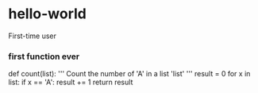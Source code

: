 # hello-world
First-time user

### first function ever ###
def count(list):
  ''' Count the number of 'A' in a list 'list' '''
  result = 0
  for x in list:
    if x == 'A':
      result += 1
  return result
